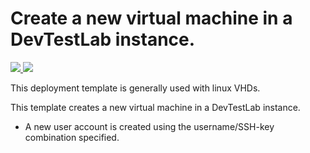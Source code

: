 # Create a new virtual machine in a DevTestLab instance.

<a href="https://portal.azure.com/#create/Microsoft.Template/uri/https%3A%2F%2Fraw.githubusercontent.com%2Fazure%2Fazure-quickstart-templates%2Fmaster%2F101-dtl-create-vm-username-ssh-customimage%2Fazuredeploy.json" target="_blank">
    <img src="http://azuredeploy.net/deploybutton.png"/>
</a>
<a href="http://armviz.io/#/?load=https%3A%2F%2Fraw.githubusercontent.com%2FAzure%2Fazure-quickstart-templates%2Fmaster%2F101-dtl-create-vm-username-ssh-customimage%2Fazuredeploy.json" target="_blank">
    <img src="http://armviz.io/visualizebutton.png"/>
</a>


This deployment template is generally used with linux VHDs.

This template creates a new virtual machine in a DevTestLab instance.
- A new user account is created using the username/SSH-key combination specified. 
